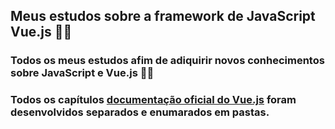 ## Meus estudos sobre a framework de JavaScript Vue.js 💚📗
### Todos os meus estudos afim de adiquirir novos conhecimentos sobre JavaScript e Vue.js 👨‍💻

### Todos os capítulos [documentação oficial do Vue.js](https://br.vuejs.org/v2/guide) foram desenvolvidos separados e enumarados em pastas.